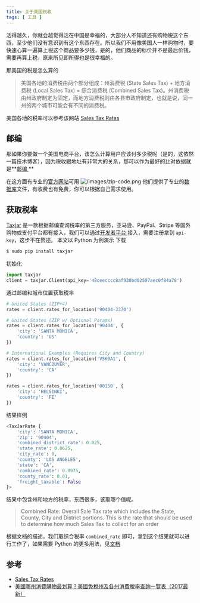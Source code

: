 ```yaml
---
title: 关于美国税收
tags: [ 工具 ]
---
```


活得越久，你就会越觉得活在中国是幸福的，大部分人不知道还有购物税这个东西，至少他们没有意识到有这个东西存在。所以我们不用像美国人一样购物时，要快速心算一遍算上税这个商品要多少钱，是的，他们商品的标价并不是最后价钱，需要再算上税，原来所见即所得也是很幸福的。
<!-- more --><!-- toc -->
那美国的税是怎么算的

> 美国各地的消费税由两个部分组成：州消费税 (State Sales Tax) + 地方消费税 (Local Sales Tax) = 综合消费税 (Combined Sales Tax)。州消费税由州政府制定为固定，而地方消费税则由各县市政府制定，也就是说，同一州的两个城市可能会有不同的消费税。

美国各地的税率可以参考该网站 [Sales Tax Rates](http://www.sale-tax.com/)
## 邮编
那如果你要做一个美国电商平台，该怎么计算用户应该付多少税呢（是的，这依然一篇技术博客），因为税收跟地址有非常大的关系，那可以作为最好的比对依据就是**[邮编 ](https://www.youbianku.com/%E7%BE%8E%E5%9B%BD)**

在这方面有专业的[官方网站](https://www.unitedstateszipcodes.org/)可用
![/images/zip-code.png](/images/zip-code.png)
他们提供了专业的[数据库](https://www.unitedstateszipcodes.org/zip-code-database/)文件，有收费也有免费，你可以根据自己需求使用。

## 获取税率
[Taxjar](https://www.taxjar.com) 是一款根据邮编查询税率的第三方服务，亚马逊、PayPal、Stripe 等国外购物或支付平台都有接入，我们可以通过[开发者平台 ](https://developers.taxjar.com/api/reference/)接入，需要注册拿到 `api-key`，这步不在赘述。
本文以 Python 为例演示
下载
```bash
$ sudo pip install taxjar
```
初始化
```python
import taxjar
client = taxjar.Client(api_key='48ceecccc8af930bd02597aec0f84a78')
```
通过邮编和城市位置获取税率
```python
# United States (ZIP+4)
rates = client.rates_for_location('90404-3370')

# United States (ZIP w/ Optional Params)
rates = client.rates_for_location('90404', {
    'city': 'SANTA MONICA',
    'country': 'US'
})

# International Examples (Requires City and Country)
rates = client.rates_for_location('V5K0A1', {
    'city': 'VANCOUVER',
    'country': 'CA'
})

rates = client.rates_for_location('00150', {
    'city': 'HELSINKI',
    'country': 'FI'
})
```
结果样例
```python
<TaxJarRate {
    'city': 'SANTA MONICA',
    'zip': '90404',
    'combined_district_rate': 0.025,
    'state_rate': 0.0625,
    'city_rate': 0,
    'county': 'LOS ANGELES',
    'state': 'CA',
    'combined_rate': 0.0975,
    'county_rate': 0.01,
    'freight_taxable': False
}>
```
结果中包含州和地方的税率，东西很多，该取哪个值呢。
> Combined Rate: Overall Sale Tax rate which includes the State, County, City and District portions. This is the rate that should be used to determine how much Sales Tax to collect for an order

根据文档的描述，我们取综合税率 `combined_rate` 即可，拿到这个结果就可以进行工作了，如果需要 Python 的更多用法，见[文档 ](https://github.com/taxjar/taxjar-python)
## 参考
- [Sales Tax Rates](http://www.sale-tax.com/)
- [美國哪州消費購物最划算？美國免稅州及各州消費稅率查詢一覽表（2017最新）](https://www.guruin.com/articles/1363)
